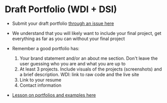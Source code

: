 # Draft Portfolio (WDI + DSI) 

- Submit your draft portfolio [through an issue here](https://github.com/ga-dc-outcomes/portfolio/blob/master/README.md) 

- We understand that you will likely want to include your final project, get everything as far as you can without your final project

- Remember a good portfolio has: 
    1. Your brand statement and/or an about me section. Don't leave the user guessing who you are and what you are up to 
    2. At least 3 projects. Include visuals of the projects (screenshots) and a brief description. WDI: link to raw code and the live site 
    3. Link to your resume 
    4. Contact information 

- [Lesson on portfolios and examples here](https://github.com/ga-dc/outcomes/tree/master/roadmap/week08)
